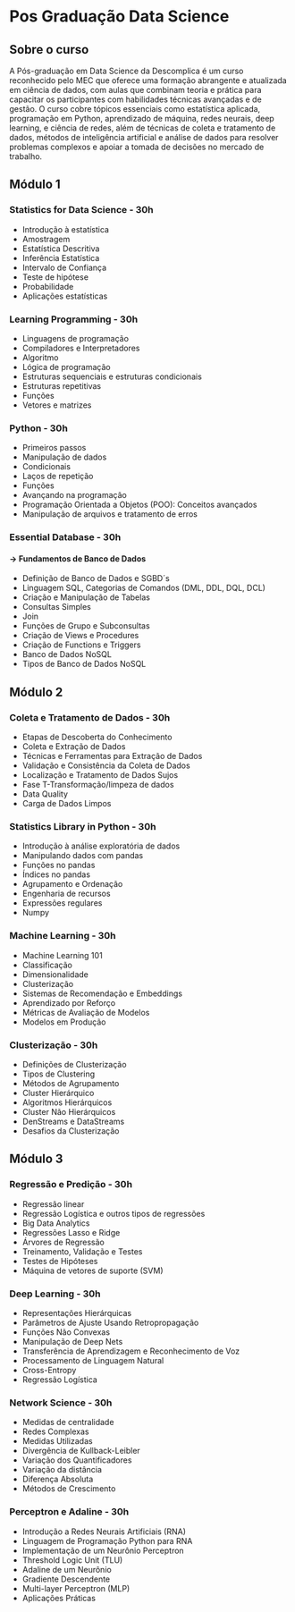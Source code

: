 # Pos Graduação Data Science

## Sobre o curso
A Pós-graduação em Data Science da Descomplica é um curso reconhecido pelo MEC que oferece uma formação abrangente e atualizada em ciência de dados, com aulas que combinam teoria e prática para capacitar os participantes com habilidades técnicas avançadas e de gestão. O curso cobre tópicos essenciais como estatística aplicada, programação em Python, aprendizado de máquina, redes neurais, deep learning, e ciência de redes, além de técnicas de coleta e tratamento de dados, métodos de inteligência artificial e análise de dados para resolver problemas complexos e apoiar a tomada de decisões no mercado de trabalho.

## Módulo 1 

### Statistics for Data Science - 30h
- Introdução à estatística
- Amostragem
- Estatística Descritiva
- Inferência Estatística
- Intervalo de Confiança
- Teste de hipótese
- Probabilidade
- Aplicações estatísticas

### Learning Programming - 30h
- Linguagens de programação
- Compiladores e Interpretadores
- Algoritmo
- Lógica de programação
- Estruturas sequenciais e estruturas condicionais
- Estruturas repetitivas
- Funções
- Vetores e matrizes

### Python - 30h
- Primeiros passos
- Manipulação de dados
- Condicionais
- Laços de repetição
- Funções
- Avançando na programação
- Programação Orientada a Objetos (POO): Conceitos avançados
- Manipulação de arquivos e tratamento de erros

### Essential Database - 30h
#### -> Fundamentos de Banco de Dados
- Definição de Banco de Dados e SGBD´s
- Linguagem SQL, Categorias de Comandos (DML, DDL, DQL, DCL)
- Criação e Manipulação de Tabelas
- Consultas Simples
- Join
- Funções de Grupo e Subconsultas
- Criação de Views e Procedures
- Criação de Functions e Triggers
- Banco de Dados NoSQL
- Tipos de Banco de Dados NoSQL

## Módulo 2

### Coleta e Tratamento de Dados - 30h
- Etapas de Descoberta do Conhecimento
- Coleta e Extração de Dados
- Técnicas e Ferramentas para Extração de Dados
- Validação e Consistência da Coleta de Dados
- Localização e Tratamento de Dados Sujos
- Fase T-Transformação/limpeza de dados
- Data Quality
- Carga de Dados Limpos

### Statistics Library in Python - 30h
- Introdução à análise exploratória de dados
- Manipulando dados com pandas
- Funções no pandas
- Índices no pandas
- Agrupamento e Ordenação
- Engenharia de recursos
- Expressões regulares
- Numpy

### Machine Learning - 30h
- Machine Learning 101
- Classificação
- Dimensionalidade
- Clusterização
- Sistemas de Recomendação e Embeddings
- Aprendizado por Reforço
- Métricas de Avaliação de Modelos
- Modelos em Produção

### Clusterização - 30h
- Definições de Clusterização
- Tipos de Clustering
- Métodos de Agrupamento
- Cluster Hierárquico
- Algoritmos Hierárquicos
- Cluster Não Hierárquicos
- DenStreams e DataStreams
- Desafios da Clusterização


## Módulo 3

### Regressão e Predição - 30h
- Regressão linear
- Regressão Logística e outros tipos de regressões
- Big Data Analytics
- Regressões Lasso e Ridge
- Árvores de Regressão
- Treinamento, Validação e Testes
- Testes de Hipóteses
- Máquina de vetores de suporte (SVM)

### Deep Learning - 30h
- Representações Hierárquicas
- Parâmetros de Ajuste Usando Retropropagação
- Funções Não Convexas
- Manipulação de Deep Nets
- Transferência de Aprendizagem e Reconhecimento de Voz
- Processamento de Linguagem Natural
- Cross-Entropy
- Regressão Logística

### Network Science - 30h
- Medidas de centralidade
- Redes Complexas
- Medidas Utilizadas
- Divergência de Kullback-Leibler
- Variação dos Quantificadores
- Variação da distância
- Diferença Absoluta
- Métodos de Crescimento

### Perceptron e Adaline - 30h
- Introdução a Redes Neurais Artificiais (RNA)
- Linguagem de Programação Python para RNA
- Implementação de um Neurônio Perceptron
- Threshold Logic Unit (TLU)
- Adaline de um Neurônio
- Gradiente Descendente
- Multi-layer Perceptron (MLP)
- Aplicações Práticas
